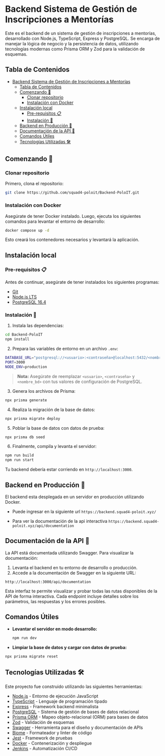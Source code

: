 # Backend Sistema de Gestión de Inscripciones a Mentorías

Este es el backend de un sistema de gestión de inscripciones a mentorías, desarrollado con Node.js, TypeScript, Express y PostgreSQL. Se encarga de manejar la lógica de negocio y la persistencia de datos, utilizando tecnologías modernas como Prisma ORM y Zod para la validación de esquemas.

## Tabla de Contenidos

- [Backend Sistema de Gestión de Inscripciones a Mentorías](#backend-sistema-de-gestión-de-inscripciones-a-mentorías)
  - [Tabla de Contenidos](#tabla-de-contenidos)
  - [Comenzando 🚀](#comenzando-)
    - [Clonar repositorio](#clonar-repositorio)
    - [Instalación con Docker](#instalación-con-docker)
  - [Instalación local](#instalación-local)
    - [Pre-requisitos 📋](#pre-requisitos-)
    - [Instalación 🔧](#instalación-)
  - [Backend en Producción 🚀](#backend-en-producción-)
  - [Documentación de la API 📄](#documentación-de-la-api-)
  - [Comandos Útiles](#comandos-útiles)
  - [Tecnologías Utilizadas 🛠️](#tecnologías-utilizadas-️)

## Comenzando 🚀

### Clonar repositorio

Primero, clona el repositorio:

```bash
git clone https://github.com/squad4-poloit/Backend-PoloIT.git
```

### Instalación con Docker

Asegúrate de tener Docker instalado. Luego, ejecuta los siguientes comandos para levantar el entorno de desarrollo:

```bash
docker compose up -d
```

Esto creará los contenedores necesarios y levantará la aplicación.

## Instalación local

### Pre-requisitos 📋

Antes de continuar, asegúrate de tener instalados los siguientes programas:

- [Git](https://git-scm.com/)
- [Node.js LTS](https://nodejs.org/en)
- [PostgreSQL 16.4](https://www.postgresql.org/download/)

### Instalación 🔧

1. Instala las dependencias:

```bash
cd Backend-PoloIT
npm install
```

2. Prepara las variables de entorno en un archivo `.env`:

```bash
DATABASE_URL="postgresql://<usuario>:<contraseña>@localhost:5432/<nombre_bd>?schema=public"
PORT=3000
NODE_ENV=production
```

> **Nota:** Asegúrate de reemplazar `<usuario>`, `<contraseña>` y `<nombre_bd>` con tus valores de configuración de PostgreSQL.

3. Genera los archivos de Prisma:

```bash
npx prisma generate
```

4. Realiza la migración de la base de datos:

```bash
npx prisma migrate deploy
```

5. Poblar la base de datos con datos de prueba:

```bash
npx prisma db seed
```

6. Finalmente, compila y levanta el servidor:

```bash
npm run build
npm run start
```

Tu backend debería estar corriendo en `http://localhost:3000`.

## Backend en Producción 🚀

El backend esta desplegada en un servidor en producción utilizando Docker.

- Puede ingresar en la siguiente url
  `https://backend.squad4-poloit.xyz/`

- Para ver la documentación de la api interactiva
    `https://backend.squad4-poloit.xyz/api/documentation`

## Documentación de la API 📄

La API está documentada utilizando Swagger. Para visualizar la documentación:

1. Levanta el backend en tu entorno de desarrollo o producción.
2. Accede a la documentación de Swagger en la siguiente URL:

```
http://localhost:3000/api/documentation
```

Esta interfaz te permite visualizar y probar todas las rutas disponibles de la API de forma interactiva. Cada endpoint incluye detalles sobre los parámetros, las respuestas y los errores posibles.

## Comandos Útiles

- **Levantar el servidor en modo desarrollo:**

  ```bash
  npm run dev
  ```

- **Limpiar la base de datos y cargar con datos de prueba:**

```bash
npx prisma migrate reset
```

## Tecnologías Utilizadas 🛠️

Este proyecto fue construido utilizando las siguientes herramientas:

- [Node.js](https://nodejs.org/en) - Entorno de ejecución JavaScript
- [TypeScript](https://www.typescriptlang.org/) - Lenguaje de programación tipado
- [Express](https://expressjs.com/es/) - Framework backend minimalista
- [PostgreSQL](https://www.postgresql.org/) - Sistema de gestión de bases de datos relacional
- [Prisma ORM](https://www.prisma.io/) - Mapeo objeto-relacional (ORM) para bases de datos
- [Zod](https://zod.dev/) - Validación de esquemas
- [Swagger](https://swagger.io/) - Herramienta para el diseño y documentación de APIs
- [Biome](https://biomejs.dev/) - Formateador y linter de código
- [Jest](https://jestjs.io/) - Framework de pruebas
- [Docker](https://www.docker.com/) - Contenerización y despliegue
- [Jenkins](https://www.jenkins.io/) - Automatización CI/CD
